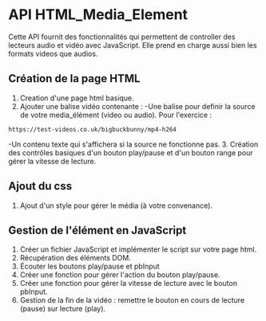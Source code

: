 # API HTML_Media_Element

Cette API fournit des fonctionnalités qui permettent de controller des lecteurs audio et vidéo avec JavaScript.
Elle prend en charge aussi bien les formats videos que audios.

## Création de la page HTML

1. Creation d'une page html basique.
2. Ajouter une balise vidéo contenante :
-Une balise pour definir la source de votre media_élément (video ou audio).
Pour l'exercice :

```url
https://test-videos.co.uk/bigbuckbunny/mp4-h264
```

-Un contenu texte qui s'affichera si la source ne fonctionne pas.
3. Création des contrôles basiques d'un bouton play/pause et d'un bouton range pour gérer la vitesse de lecture.

## Ajout du css

1. Ajout d'un style pour gérer le média (à votre convenance).

## Gestion de l'élément en JavaScript

1. Créer un fichier JavaScript et implémenter le script sur votre page html.
2. Récupération des éléments DOM.
3. Écouter les boutons play/pause et pbInput
4. Créer une fonction pour gérer l'action du bouton play/pause.
5. Créer une fonction pour gérer la vitesse de lecture avec le bouton pbInput.
6. Gestion de la fin de la vidéo : remettre le bouton en cours de lecture (pause) sur lecture (play).

